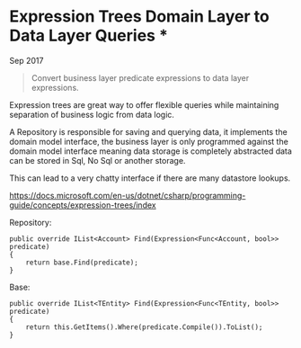 # Expression Trees Domain Layer to Data Layer Queries *

Sep 2017

> Convert business layer predicate expressions to data layer expressions.

Expression trees are great way to offer flexible queries while maintaining separation of business logic from data logic.

A Repository is responsible for saving and querying data, it implements the domain model interface, the business layer is only programmed against the domain model interface meaning data storage is completely abstracted data can be stored in Sql, No Sql or another storage.

This can lead to a very chatty interface if there are many datastore lookups.

https://docs.microsoft.com/en-us/dotnet/csharp/programming-guide/concepts/expression-trees/index

Repository:

```
public override IList<Account> Find(Expression<Func<Account, bool>> predicate)
{
    return base.Find(predicate);
}
```

Base:

```
public override IList<TEntity> Find(Expression<Func<TEntity, bool>> predicate)
{
    return this.GetItems().Where(predicate.Compile()).ToList();
}
```